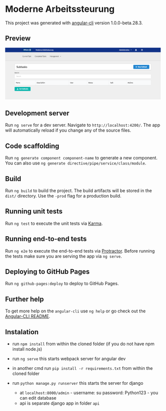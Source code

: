 # Moderne Arbeitssteurung

This project was generated with [angular-cli](https://github.com/angular/angular-cli) version 1.0.0-beta.28.3.

## Preview

![Image of preview1](preview.PNG)

## Development server
Run `ng serve` for a dev server. Navigate to `http://localhost:4200/`. The app will automatically reload if you change any of the source files.

## Code scaffolding

Run `ng generate component component-name` to generate a new component. You can also use `ng generate directive/pipe/service/class/module`.

## Build

Run `ng build` to build the project. The build artifacts will be stored in the `dist/` directory. Use the `-prod` flag for a production build.

## Running unit tests

Run `ng test` to execute the unit tests via [Karma](https://karma-runner.github.io).

## Running end-to-end tests

Run `ng e2e` to execute the end-to-end tests via [Protractor](http://www.protractortest.org/).
Before running the tests make sure you are serving the app via `ng serve`.

## Deploying to GitHub Pages

Run `ng github-pages:deploy` to deploy to GitHub Pages.

## Further help

To get more help on the `angular-cli` use `ng help` or go check out the [Angular-CLI README](https://github.com/angular/angular-cli/blob/master/README.md).

## Instalation

* run `npm install` from within the cloned folder (if you do not have npm install node.js)
* run `ng serve` this starts webpack server for angular dev
* in another cmd run `pip install -r requirements.txt` from within the cloned folder
* run `python manage.py runserver` this starts the server for django

  * at `localhost:8000/admin` -  username: su password: Python123 - you can edit database
  * api is separate django app in folder `api`


